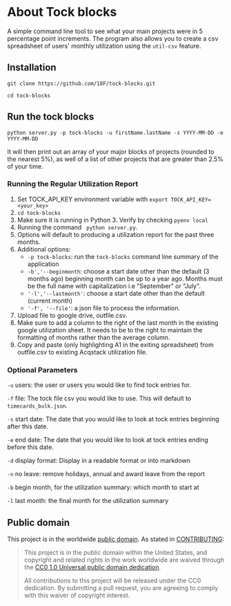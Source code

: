 # About Tock blocks

A simple command line tool to see what your main projects were in 5 percentage point increments. The program also allows you to create a csv spreadsheet of users' monthly utilization using the `util-csv` feature.

## Installation
```
git clone https://github.com/18F/tock-blocks.git

cd tock-blocks
```

## Run the tock blocks

`python server.py -p tock-blocks -u firstName.lastName -s YYYY-MM-DD -e YYYY-MM-DD`

It will then print out an array of your major blocks of projects (rounded to the nearest 5%), as well of a list of other projects that are greater than 2.5% of your time.

### Running the Regular Utilization Report
1. Set TOCK_API_KEY environment variable with `export TOCK_API_KEY=<your_key>`
2. `cd tock-blocks`
3. Make sure it is running in Python 3. Verify by checking `pyenv local`
4. Running the command ` python server.py`.
5. Options will default to producing a utilization report for the past three months.
6. Additional options:
    * `-p tock-blocks`: run the `tock-blocks` command line summary of the application
    * `-b','--beginmonth`: choose a start date other than the default (3 months ago) beginning month can be up to a year ago. Months must be the full name with capitalization i.e "September" or "July".
    * `'-l','--lastmonth'`: choose a start date other than the default (current month)
    * `'-f', '--file'`: a json file to process the information.
5. Upload file to google drive, outfile.csv.
6. Make sure to add a column to the right of the last month in the existing google utilization sheet. It needs to be to the right to maintain the formatting of months rather than the average column.
7. Copy and paste (only highlighting A1 in the exiting spreadsheet) from outfile.csv to existing Acqstack utilization file.


### Optional Parameters
`-u` users: the user or users you would like to find tock entries for.

`-f` file: The tock file csv you would like to use. This will default to `timecards_bulk.json`.

`-s` start date: The date that you would like to look at tock entries beginning after this date.

`-e` end date: The date that you would like to look at tock entries ending before this date.

`-d` display format: Display in a readable format or into markdown

`-n` no leave: remove holidays, annual and award leave from the report

`-b` begin month, for the utilization summary: which month to start at

`-l` last month: the final month for the utilization summary



## Public domain

This project is in the worldwide [public domain](LICENSE.md). As stated in [CONTRIBUTING](CONTRIBUTING.md):

> This project is in the public domain within the United States, and copyright and related rights in the work worldwide are waived through the [CC0 1.0 Universal public domain dedication](https://creativecommons.org/publicdomain/zero/1.0/).
>
> All contributions to this project will be released under the CC0 dedication. By submitting a pull request, you are agreeing to comply with this waiver of copyright interest.
